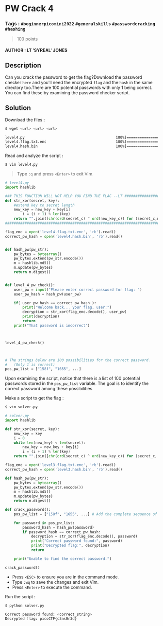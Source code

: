 # PW Crack 4

### Tags : `#beginnerpicomini2022` `#generalskills` `#passwordcracking` `#hashing`

> 100 points

#### AUTHOR : LT 'SYREAL' JONES

## Description

Can you crack the password to get the flag?Download the password checker `here` and you'll need the encrypted `flag` and the `hash` in the same directory too.There are 100 potential passwords with only 1 being correct. You can find these by examining the password checker script.

## Solution

Download the files :

``` bash
$ wget <url> <url> <url>

level4.py                                          100%[=================>]
level4.flag.txt.enc                                100%[=================>]
level4.hash.bin                                    100%[=================>]
```

Read and analyze the script :

``` bash
$ vim level4.py
```

> Type `:q`  and press `<Enter>` to exit Vim.

```python
# level4.py
import hashlib

### THIS FUNCTION WILL NOT HELP YOU FIND THE FLAG --LT ########################
def str_xor(secret, key):
    #extend key to secret length
    new_key = new_key + key[i]
        i = (i + 1) % len(key)
    return "".join([chr(ord(secret_c) ^ ord(new_key_c)) for (secret_c,new_key_c) in zip(secret,new_key)])
###############################################################################

flag_enc = open('level4.flag.txt.enc', 'rb').read()
correct_pw_hash = open('level4.hash.bin', 'rb').read()


def hash_pw(pw_str):
    pw_bytes = bytearray()
    pw_bytes.extend(pw_str.encode())
    m = hashlib.md5()
    m.update(pw_bytes)
    return m.digest()


def level_4_pw_check():
    user_pw = input("Please enter correct password for flag: ")
    user_pw_hash = hash_pw(user_pw)

    if( user_pw_hash == correct_pw_hash ):
        print("Welcome back... your flag, user:")
        decryption = str_xor(flag_enc.decode(), user_pw)
        print(decryption)
        return
    print("That password is incorrect")



level_4_pw_check()



# The strings below are 100 possibilities for the correct password. 
#   (Only 1 is correct)
pos_pw_list = ["158f", "1655", ...]
```

Upon examining the script, notice that there is a list of 100 potential passwords stored in the `pos_pw_list` variable. The goal is to identify the correct password among these possibilities.

Make a script to get the flag :

``` bash
$ vim solver.py
```

``` python
# solver.py
import hashlib

def str_xor(secret, key):
    new_key = key
    i = 0
    while len(new_key) < len(secret):
        new_key = new_key + key[i]
        i = (i + 1) % len(key)
    return "".join([chr(ord(secret_c) ^ ord(new_key_c)) for (secret_c, new_key_c) in zip(secret, new_key)])

flag_enc = open('level3.flag.txt.enc', 'rb').read()
correct_pw_hash = open('level3.hash.bin', 'rb').read()

def hash_pw(pw_str):
    pw_bytes = bytearray()
    pw_bytes.extend(pw_str.encode())
    m = hashlib.md5()
    m.update(pw_bytes)
    return m.digest()

def crack_password():
    pos_pw_list = ["158f", "1655", ...] # Add the complete sequence of 100 strings

    for password in pos_pw_list:
        password_hash = hash_pw(password)
        if password_hash == correct_pw_hash:
            decryption = str_xor(flag_enc.decode(), password)
            print("Correct password found:", password)
            print("Decrypted flag:", decryption)
            return

    print("Unable to find the correct password.")

crack_password()

```

* Press `<ESC>` to ensure you are in the command mode.
* Type `:wq` to save the changes and exit Vim. 
* Press `<Enter>` to execute the command.

Run the script :

``` bash
$ python solver.py

Correct password found: <correct_string>
Decrypted flag: picoCTF{c3ns0r3d}
``` 